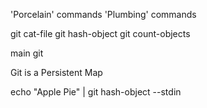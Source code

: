 'Porcelain' commands
'Plumbing' commands

git cat-file
git hash-object
git count-objects

main git

Git is a Persistent Map

echo "Apple Pie" | git hash-object --stdin

